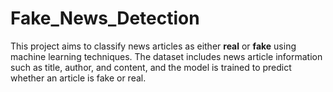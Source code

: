 # Fake_News_Detection
This project aims to classify news articles as either **real** or **fake** using machine learning techniques. The dataset includes news article information such as title, author, and content, and the model is trained to predict whether an article is fake or real.
